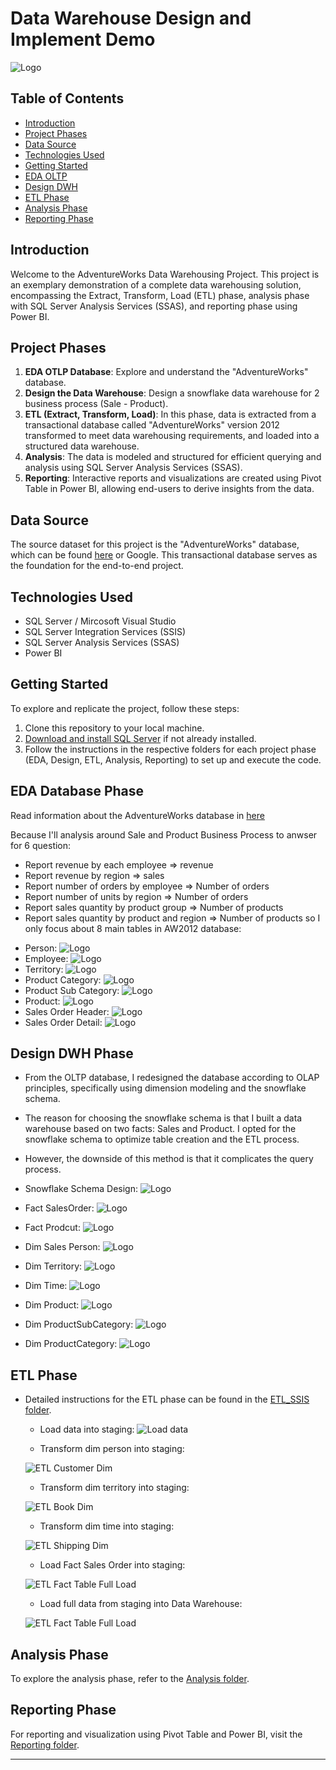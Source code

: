 # Data Warehouse Design and Implement Demo

![Logo](https://github.com/thinh661/AdventureWorks_DataWareHouse_Building/blob/master/image/data-warehousing1.png)
## Table of Contents
- [Introduction](#introduction)
- [Project Phases](#project-phases)
- [Data Source](#data-source)
- [Technologies Used](#technologies-used)
- [Getting Started](#getting-started)
- [EDA OLTP](#eda)
- [Design DWH](#design)
- [ETL Phase](#etl-phase)
- [Analysis Phase](#analysis-phase)
- [Reporting Phase](#reporting-phase)

## Introduction
Welcome to the AdventureWorks Data Warehousing Project. This project is an exemplary demonstration of a complete data warehousing solution, encompassing the Extract, Transform, Load (ETL) phase, analysis phase with SQL Server Analysis Services (SSAS), and reporting phase using Power BI.

## Project Phases
1. **EDA OTLP Database**: Explore and understand the "AdventureWorks" database.
2. **Design the Data Warehouse**: Design a snowflake data warehouse for 2 business process (Sale - Product).
3. **ETL (Extract, Transform, Load)**: In this phase, data is extracted from a transactional database called "AdventureWorks" version 2012 transformed to meet data warehousing requirements, and loaded into a structured data warehouse.
4. **Analysis**: The data is modeled and structured for efficient querying and analysis using SQL Server Analysis Services (SSAS).
5. **Reporting**: Interactive reports and visualizations are created using Pivot Table in Power BI, allowing end-users to derive insights from the data.

## Data Source
The source dataset for this project is the "AdventureWorks" database, which can be found [here](https://github.com/thinh661/AdventureWorks_DataWareHouse_Building/blob/master/OLTP_Backup/AdventureWorks2012.bak) or Google. This transactional database serves as the foundation for the end-to-end project.

## Technologies Used
- SQL Server / Mircosoft Visual Studio
- SQL Server Integration Services (SSIS)
- SQL Server Analysis Services (SSAS)
- Power BI

## Getting Started
To explore and replicate the project, follow these steps:
1. Clone this repository to your local machine.
2. [Download and install SQL Server](https://www.microsoft.com/en-us/sql-server/sql-server-downloads) if not already installed.
3. Follow the instructions in the respective folders for each project phase (EDA, Design, ETL, Analysis, Reporting) to set up and execute the code.

## EDA Database Phase
Read information about the AdventureWorks database in [here](https://learn.microsoft.com/en-us/sql/samples/adventureworks-install-configure?view=sql-server-ver16&tabs=ssms)

Because I'll analysis around Sale and Product Business Process to anwser for 6 question:
- Report revenue by each employee => revenue
- Report revenue by region => sales
- Report number of orders by employee => Number of orders
- Report number of units by region => Number of orders
- Report sales quantity by product group => Number of products
- Report sales quantity by product and region => Number of products
so I only focus about 8 main tables in AW2012 database:

* Person:
    ![Logo](https://github.com/thinh661/AdventureWorks_DataWareHouse_Building/blob/master/image/Person_oltp.png)
* Employee:
    ![Logo](https://github.com/thinh661/AdventureWorks_DataWareHouse_Building/blob/master/image/employee_oltp.png)
* Territory:
    ![Logo](https://github.com/thinh661/AdventureWorks_DataWareHouse_Building/blob/master/image/teritory_oltp.png)
* Product Category:
    ![Logo](https://github.com/thinh661/AdventureWorks_DataWareHouse_Building/blob/master/image/product_category_oltp.png)  
* Product Sub Category:
    ![Logo](https://github.com/thinh661/AdventureWorks_DataWareHouse_Building/blob/master/image/product_sub_category_oltp.png) 
* Product:
    ![Logo](https://github.com/thinh661/AdventureWorks_DataWareHouse_Building/blob/master/image/product_oltp.png) 
* Sales Order Header:
    ![Logo](https://github.com/thinh661/AdventureWorks_DataWareHouse_Building/blob/master/image/sales_orer_header_oltp.png) 
* Sales Order Detail:
    ![Logo](https://github.com/thinh661/AdventureWorks_DataWareHouse_Building/blob/master/image/sales_order_detail_otlp.png) 

## Design DWH Phase
* From the OLTP database, I redesigned the database according to OLAP principles, specifically using dimension modeling and the snowflake schema.

* The reason for choosing the snowflake schema is that I built a data warehouse based on two facts: Sales and Product. I opted for the snowflake schema to optimize table creation and the ETL process. 

* However, the downside of this method is that it complicates the query process.

* Snowflake Schema Design:
    ![Logo](https://github.com/thinh661/AdventureWorks_DataWareHouse_Building/blob/master/image/snowflake_dwh.png) 

* Fact SalesOrder:
    ![Logo](https://github.com/thinh661/AdventureWorks_DataWareHouse_Building/blob/master/image/fact_sales_order.png) 

* Fact Prodcut:
    ![Logo](https://github.com/thinh661/AdventureWorks_DataWareHouse_Building/blob/master/image/fact_product.png) 

* Dim Sales Person:
    ![Logo](https://github.com/thinh661/AdventureWorks_DataWareHouse_Building/blob/master/image/dim_sales_person.png) 

* Dim Territory:
    ![Logo](https://github.com/thinh661/AdventureWorks_DataWareHouse_Building/blob/master/image/dim_territory.png) 

* Dim Time:
    ![Logo](https://github.com/thinh661/AdventureWorks_DataWareHouse_Building/blob/master/image/dim_time.png) 

* Dim Product:
    ![Logo](https://github.com/thinh661/AdventureWorks_DataWareHouse_Building/blob/master/image/dim_product.png) 

* Dim ProductSubCategory:
    ![Logo](https://github.com/thinh661/AdventureWorks_DataWareHouse_Building/blob/master/image/dim_product_sub_category.png) 

* Dim ProductCategory:
    ![Logo](https://github.com/thinh661/AdventureWorks_DataWareHouse_Building/blob/master/image/dim_product_category.png) 



## ETL Phase

* Detailed instructions for the ETL phase can be found in the [ETL_SSIS folder](/ETL_AW_by_SSIS).

    * Load data into staging:
    ![Load data](https://github.com/thinh661/AdventureWorks_DataWareHouse_Building/blob/master/image/load_data_into_stg.png)

   * Transform dim person into staging:
   
    ![ETL Customer Dim](https://github.com/thinh661/AdventureWorks_DataWareHouse_Building/blob/master/image/transform_dim_person_into_stg.png)

   * Transform dim territory into staging:
   
    ![ETL Book Dim](https://github.com/thinh661/AdventureWorks_DataWareHouse_Building/blob/master/image/transform_dim_territory_into_stg.png)

   * Transform dim time into staging:
   
    ![ETL Shipping Dim](https://github.com/thinh661/AdventureWorks_DataWareHouse_Building/blob/master/image/transform_dim_time_into_stg.png)

   * Load Fact Sales Order into staging:
   
    ![ETL Fact Table Full Load](https://github.com/thinh661/AdventureWorks_DataWareHouse_Building/blob/master/image/load_fact_sales_order_into_stg.png)

    * Load full data from staging into Data Warehouse:
   
    ![ETL Fact Table Full Load](https://github.com/thinh661/AdventureWorks_DataWareHouse_Building/blob/master/image/load_data_into_dwh.png)

## Analysis Phase
To explore the analysis phase, refer to the [Analysis folder](/Analysis).



## Reporting Phase
For reporting and visualization using Pivot Table and Power BI, visit the [Reporting folder](/Reporting).

---